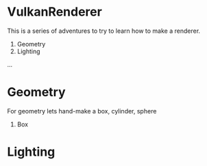# VulkanRenderer

This is a series of adventures to try to learn how to make a renderer.
1. Geometry
1. Lighting

...

# Geometry
For geometry lets hand-make a box, cylinder, sphere

1. Box


# Lighting

 

